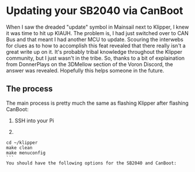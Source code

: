 # Updating your SB2040 via CanBoot
  When I saw the dreaded "update" symbol in Mainsail next to Klipper, I knew it was time to hit up KIAUH. The problem is, I had just switched over to CAN Bus and that meant I had another MCU to update.
  Scouring the interwebs for clues as to how to accomplish this feat revealed that there really isn't a great write up on it.
  It's probably tribal knowledge throughout the Klipper community, but I just wasn't in the tribe.
  So, thanks to a bit of explaination from DonnerPlays on the 3DMellow section of the Voron Discord, the answer was revealed.
  Hopefully this helps someone in the future.
  
## The process
  The main process is pretty much the same as flashing Klipper after flashing CanBoot:
  1. SSH into your Pi
  2. ```
    cd ~/klipper
    make clean
    make menuconfig
    ```  
    You should have the following options for the SB2040 and CanBoot:
    
